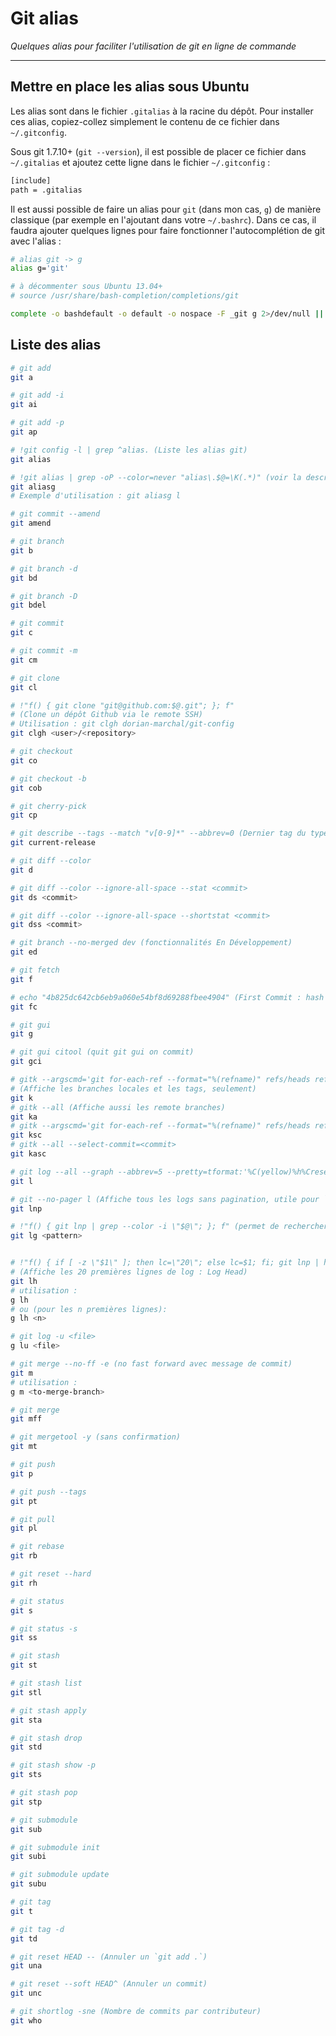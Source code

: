 # Git alias

*Quelques alias pour faciliter l'utilisation de git en ligne de commande*

---

## Mettre en place les alias sous Ubuntu

Les alias sont dans le fichier `.gitalias` à la racine du dépôt.
Pour installer ces alias, copiez-collez simplement le contenu de ce fichier dans `~/.gitconfig`.

Sous git 1.7.10+ (`git --version`), il est possible de placer ce fichier dans `~/.gitalias`
et ajoutez cette ligne dans le fichier `~/.gitconfig` :

```bash
[include]
path = .gitalias
```

Il est aussi possible de faire un alias pour `git` (dans mon cas, `g`) de manière classique (par exemple en l'ajoutant dans votre `~/.bashrc`).
Dans ce cas, il faudra ajouter quelques lignes pour faire fonctionner l'autocomplétion de git avec l'alias :

```bash
# alias git -> g
alias g='git'

# à décommenter sous Ubuntu 13.04+
# source /usr/share/bash-completion/completions/git

complete -o bashdefault -o default -o nospace -F _git g 2>/dev/null || complete -o default -o nospace -F _git g
```

## Liste des alias

```bash
# git add
git a

# git add -i
git ai

# git add -p
git ap
```

```bash
# !git config -l | grep ^alias. (Liste les alias git)
git alias

# !git alias | grep -oP --color=never "alias\.$@=\K(.*)" (voir la description d'un alias)
git aliasg
# Exemple d'utilisation : git aliasg l
```

```bash
# git commit --amend
git amend
```

```bash
# git branch
git b

# git branch -d
git bd

# git branch -D
git bdel
```

```bash
# git commit
git c

# git commit -m
git cm
```

```bash
# git clone
git cl

# !"f() { git clone "git@github.com:$@.git"; }; f"
# (Clone un dépôt Github via le remote SSH)
# Utilisation : git clgh dorian-marchal/git-config
git clgh <user>/<repository>
```

```bash
# git checkout
git co

# git checkout -b
git cob
```

```bash
# git cherry-pick
git cp
```

```bash
# git describe --tags --match "v[0-9]*" --abbrev=0 (Dernier tag du type v[0-9]+)
git current-release
```


```bash
# git diff --color
git d

# git diff --color --ignore-all-space --stat <commit>
git ds <commit>

# git diff --color --ignore-all-space --shortstat <commit>
git dss <commit>
```

```bash
# git branch --no-merged dev (fonctionnalités En Développement)
git ed
```

```bash
# git fetch
git f
```

```bash
# echo "4b825dc642cb6eb9a060e54bf8d69288fbee4904" (First Commit : hash de la base de l'arbre git)
git fc
```


```bash
# git gui
git g

# git gui citool (quit git gui on commit)
git gci
```

```bash
# gitk --argscmd='git for-each-ref --format="%(refname)" refs/heads refs/tags'
# (Affiche les branches locales et les tags, seulement)
git k
# gitk --all (Affiche aussi les remote branches)
git ka
# gitk --argscmd='git for-each-ref --format="%(refname)" refs/heads refs/tags' --select-commit=<commit>
git ksc
# gitk --all --select-commit=<commit>
git kasc
```

```bash
# git log --all --graph --abbrev=5 --pretty=tformat:'%C(yellow)%h%Creset -%C(green bold)%d%Creset %s %C(white dim)(%cr) %C(blue bold)<%an>%Creset' --abbrev-commit
git l

# git --no-pager l (Affiche tous les logs sans pagination, utile pour `grep`)
git lnp

# !"f() { git lnp | grep --color -i \"$@\"; }; f" (permet de rechercher avec grep dans les logs)
git lg <pattern>


# !"f() { if [ -z \"$1\" ]; then lc=\"20\"; else lc=$1; fi; git lnp | head -n \"$lc\"; }; f"
# (Affiche les 20 premières lignes de log : Log Head)
git lh
# utilisation :
g lh
# ou (pour les n premières lignes):
g lh <n>

# git log -u <file>
g lu <file>
```

```bash
# git merge --no-ff -e (no fast forward avec message de commit)
git m
# utilisation :
g m <to-merge-branch>

# git merge
git mff
```

```bash
# git mergetool -y (sans confirmation)
git mt
```

```bash
# git push
git p

# git push --tags
git pt
```

```bash
# git pull
git pl
```

```bash
# git rebase
git rb
```

```bash
# git reset --hard
git rh
```

```bash
# git status
git s

# git status -s
git ss
```

```bash
# git stash
git st

# git stash list
git stl

# git stash apply
git sta

# git stash drop
git std

# git stash show -p
git sts

# git stash pop
git stp
```

```bash
# git submodule
git sub

# git submodule init
git subi

# git submodule update
git subu
```

```bash
# git tag
git t

# git tag -d
git td
```

```bash
# git reset HEAD -- (Annuler un `git add .`)
git una

# git reset --soft HEAD^ (Annuler un commit)
git unc
```

```bash
# git shortlog -sne (Nombre de commits par contributeur)
git who
```

